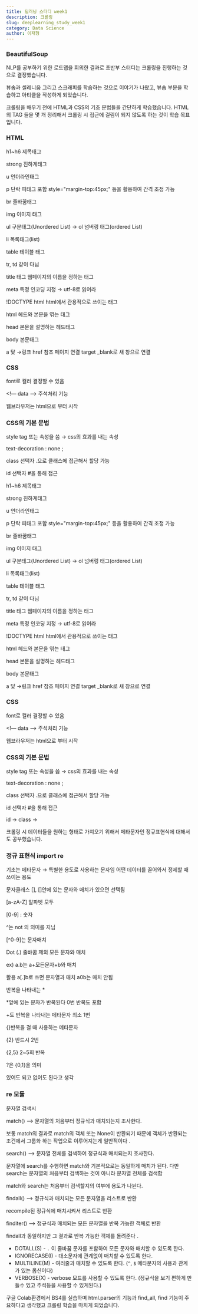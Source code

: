 ```yaml
---
title: 딥러닝 스터디 week1
description: 크롤링
slug: deeplearning_study_week1
category: Data Science
author: 이재형
---
```


### BeautifulSoup

NLP를 공부하기 위한 로드맵을 회의한 결과로 초반부 스터디는 크롤링을 진행하는 것으로 결정했습니다.

뷰솝과 셀레니움 그리고 스크래피를 학습하는 것으로 이야기가 나왔고, 뷰솝 부분을 학습하고 아티클을 작성하게 되었습니다. 

크롤링을 배우기 전에 HTML과 CSS의 기초 문법들을 간단하게 학습했습니다.
HTML의 TAG 들을 몇 개 정리해서 크롤링 시 접근에 걸림이 되지 않도록 하는 것이 학습 목표입니다. 

### HTML
h1~h6 제목태그

strong 진하게태그

u 언더라인태그

p 단락 피태그 포함 style="margin-top:45px;" 등을 활용하여 간격 조정 가능 

br 줄바꿈태그 

img 이미지 태그 

ul 구분태그(Unordered List) → ol 넘버링 태그(ordered List)

li 목록태그(list) 

table 테이블 태그

tr, td 같이 다님

title 태그 웹페이지의 이름을 정하는 태그 

meta 특정 인코딩 지정 → utf-8로 읽어라

!DOCTYPE html html에서 관용적으로 쓰이는 태그 

html 헤드와 본문을 엮는 태그

head 본문을 설명하는 헤드태그 

body 본문태그

a 닻 →링크 href 참조 페이지 연결 target _blank로 새 창으로 연결

### CSS

font로 컬러 결정할 수 있음 

<!— data —> 주석처리 기능 

웹브라우저는 html으로 부터 시작 

### CSS의 기본 문법

style tag 또는 속성을 씀  → css의 효과를 내는 속성 

text-decoration : none ; 

class 선택자 .으로 클래스에 접근해서 할당 가능 

id 선택자 #을 통해 접근 

h1~h6 제목태그

strong 진하게태그

u 언더라인태그

p 단락 피태그 포함 style="margin-top:45px;" 등을 활용하여 간격 조정 가능 

br 줄바꿈태그 

img 이미지 태그 

ul 구분태그(Unordered List) → ol 넘버링 태그(ordered List)

li 목록태그(list) 

table 테이블 태그

tr, td 같이 다님

title 태그 웹페이지의 이름을 정하는 태그 

meta 특정 인코딩 지정 → utf-8로 읽어라

!DOCTYPE html html에서 관용적으로 쓰이는 태그 

html 헤드와 본문을 엮는 태그

head 본문을 설명하는 헤드태그 

body 본문태그

a 닻 →링크 href 참조 페이지 연결 target _blank로 새 창으로 연결 

### CSS

font로 컬러 결정할 수 있음 

<!— data —> 주석처리 기능 

웹브라우저는 html으로 부터 시작 

### CSS의 기본 문법

style tag 또는 속성을 씀  → css의 효과를 내는 속성 

text-decoration : none ; 

class 선택자 .으로 클래스에 접근해서 할당 가능 

id 선택자 #을 통해 접근 

id → class → 

크롤링 시 데이터들을 원하는 형태로 가져오기 위해서 메타문자인 정규표현식에 대해서도 공부했습니다. 
### 정규 표현식 import re

기초는 메타문자 → 특별한 용도로 사용하는 문자임 어떤 데이터를 끌어와서 정제할 때 쓰이는 용도

문자클래스 [], []안에 있는 문자와 매치가 있으면 선택됨 

[a-zA-Z] 알파벳 모두

[0-9] : 숫자 

^는 not 의 의미를 지님 

[^0-9]는 문자매치

Dot (.) 줄바꿈 제외 모든 문자와 매치 

ex) a.b는 a+모든문자+b와 매치

활용 a[.]b로 쓰면 문자열과 매치 a0b는 매치 안됨 

반복을 나타내는 *  

*앞에 있는 문자가 반복된다 0번 반복도 포함 

+도 반복을 나타내는 메타문자 최소 1번

{}반복을 걸 때 사용하는 메타문자

{2} 반드시 2번 

{2,5} 2~5회 반복

?은 {0,1}을 의미 

있어도 되고 없어도 된다고 생각 

### re 모듈

문자열 검색시 

match() —> 문자열의 처음부터 정규식과 매치되는지 조사한다.

보통 match의 결과로 match의 객체 또는 None이 반환되기 때문에 객체가 반환되는 조건에서 그룹화 하는 작업으로 이루어지는게 일반적이다 .

search() —> 문자열 전체를 검색하여 정규식과 매치되는지 조사한다.

문자열에 search를 수행하면 match와 기본적으로는 동일하게 매치가 된다. 다만 search는 문자열의 처음부터 검색하는 것이 아니라 문자열 전체를 검색함 

match와 search는 처음부터 검색할지의 여부에 용도가 나뉜다.

findall() —> 정규식과 매치되는 모든 문자열을 리스트로 반환 

recompile된 정규식에 매치시켜서 리스트로 반환

finditer() —> 정규식과 매치되는 모든 문자열을 반복 가능한 객체로 반환 

findall과 동일하지만 그 결과로 반복 가능한 객체를 돌려준다 .

- DOTALL(S) - `.` 이 줄바꿈 문자를 포함하여 모든 문자와 매치할 수 있도록 한다.
- IGNORECASE(I) - 대소문자에 관계없이 매치할 수 있도록 한다.
- MULTILINE(M) - 여러줄과 매치할 수 있도록 한다. (`^`, `$` 메타문자의 사용과 관계가 있는 옵션이다)
- VERBOSE(X) - verbose 모드를 사용할 수 있도록 한다. (정규식을 보기 편하게 만들수 있고 주석등을 사용할 수 있게된다.)


구글 Colab환경에서 BS4를 실습하며 html.parser의 기능과 find_all, find 기능이 주요하다고 생각했고 크롤링 학습을 마치게 되었습니다.
